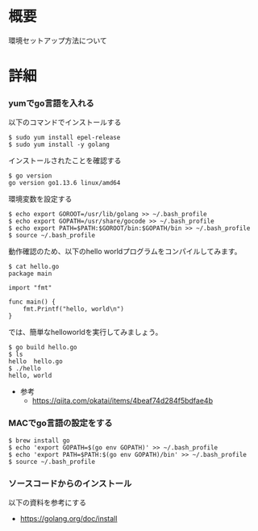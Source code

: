 # 概要
環境セットアップ方法について

# 詳細

### yumでgo言語を入れる
以下のコマンドでインストールする
```
$ sudo yum install epel-release
$ sudo yum install -y golang
```

インストールされたことを確認する
```
$ go version
go version go1.13.6 linux/amd64
```

環境変数を設定する
```
$ echo export GOROOT=/usr/lib/golang >> ~/.bash_profile
$ echo export GOPATH=/usr/share/gocode >> ~/.bash_profile
$ echo export PATH=$PATH:$GOROOT/bin:$GOPATH/bin >> ~/.bash_profile
$ source ~/.bash_profile
```

動作確認のため、以下のhello worldプログラムをコンパイルしてみます。
```
$ cat hello.go 
package main

import "fmt"

func main() {
    fmt.Printf("hello, world\n")
}
```

では、簡単なhelloworldを実行してみましょう。
```
$ go build hello.go 
$ ls
hello  hello.go
$ ./hello 
hello, world
```

- 参考
  - https://qiita.com/okatai/items/4beaf74d284f5bdfae4b

### MACでgo言語の設定をする
```
$ brew install go
$ echo 'export GOPATH=$(go env GOPATH)' >> ~/.bash_profile
$ echo 'export PATH=$PATH:$(go env GOPATH)/bin' >> ~/.bash_profile
$ source ~/.bash_profile
```

### ソースコードからのインストール
以下の資料を参考にする
- https://golang.org/doc/install
